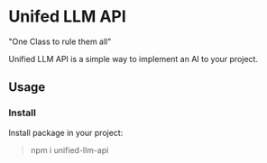 # Unifed LLM API

"One Class to rule them all"

Unified LLM API is a simple way to implement an AI to your project. 

## Usage

### Install

Install package in your project:

> npm i unified-llm-api
